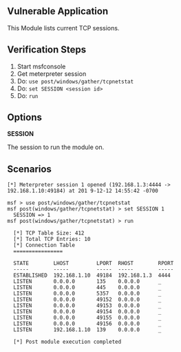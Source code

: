 ## Vulnerable Application

  This Module lists current TCP sessions.

## Verification Steps

  1. Start msfconsole
  2. Get meterpreter session
  3. Do: ```use post/windows/gather/tcpnetstat```
  4. Do: ```set SESSION <session id>```
  5. Do: ```run```

## Options

  **SESSION**

  The session to run the module on.

## Scenarios

  ```
  [*] Meterpreter session 1 opened (192.168.1.3:4444 -> 192.168.1.10:49184) at 201 9-12-12 14:55:42 -0700

  msf > use post/windows/gather/tcpnetstat
  msf post(windows/gather/tcpnetstat) > set SESSION 1
    SESSION => 1
  msf post(windows/gather/tcpnetstat) > run

    [*] TCP Table Size: 412
    [*] Total TCP Entries: 10
    [*] Connection Table
    ================

    STATE        LHOST         LPORT  RHOST        RPORT
    -----        -----         -----  -----        -----
    ESTABLISHED  192.168.1.10  49184  192.168.1.3  4444
    LISTEN       0.0.0.0       135    0.0.0.0      _
    LISTEN       0.0.0.0       445    0.0.0.0      _
    LISTEN       0.0.0.0       5357   0.0.0.0      _
    LISTEN       0.0.0.0       49152  0.0.0.0      _
    LISTEN       0.0.0.0       49153  0.0.0.0      _
    LISTEN       0.0.0.0       49154  0.0.0.0      _
    LISTEN       0.0.0.0       49155  0.0.0.0      _
    LISTEN       0.0.0.0       49156  0.0.0.0      _
    LISTEN       192.168.1.10  139    0.0.0.0      _

    [*] Post module execution completed
  ```
